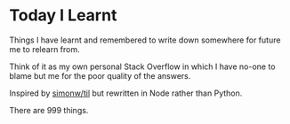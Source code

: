 # Today I Learnt

Things I have learnt and remembered to write down somewhere for future me to relearn from.

Think of it as my own personal Stack Overflow in which I have no-one to blame but me
for the poor quality of the answers.

Inspired by [simonw/til](https://github.com/simonw/til) but rewritten in Node rather than Python.

There are <!-- CS -->999<!-- CE --> things.

<!-- TS --><!-- TE -->